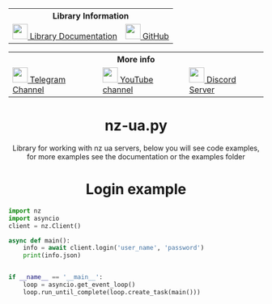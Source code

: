 <table align="center">
		<tr> <th colspan="3">Library Information</th> </tr>
		<tr>
		<td>
			<a href='https://nz-uapy.readthedocs.io/en/latest/'><img src="https://pbs.twimg.com/profile_images/525686734760067072/OhsWgbsr_400x400.png" height="30px">
			 Library Documentation</a>
		</td>
		<td>
			<a href='https://github.com/xXxCLOTIxXx/nz-ua.py'><img src="https://upload.wikimedia.org/wikipedia/commons/9/91/Octicons-mark-github.svg" height="30px">
			 GitHub</a>
		</td>
</table>
<table align="center">
	</tr>
	<tr> <th colspan="3">More info</th> </tr>
	<tr>
		<td>
			<a href="https://t.me/DxsarzUnion"><img src="https://upload.wikimedia.org/wikipedia/commons/8/82/Telegram_logo.svg" height="30px">
			 Telegram Channel</a>
		</td>
		<td>
			<a href="https://www.youtube.com/channel/UCNKEgQmAvt6dD7jeMLpte9Q"><img src="https://upload.wikimedia.org/wikipedia/commons/0/09/YouTube_full-color_icon_%282017%29.svg" height="30px">
			 YouTube channel</a>
		</td>
		<td>
			<a href="https://discord.gg/GtpUnsHHT4"><img src="https://www.svgrepo.com/show/353655/discord-icon.svg" height="30px">
			 Discord Server</a>
		</td>
	</tr>
</table>
<h1 align="center">nz-ua.py</h1>
<p align="center">Library for working with nz ua servers, below you will see code examples, for more examples see the documentation or the examples folder</p>
<h1 align="center">Login example</h1>

```python
import nz
import asyncio
client = nz.Client()

async def main():
	info = await client.login('user_name', 'password')
	print(info.json)


if __name__ == '__main__':
	loop = asyncio.get_event_loop()
	loop.run_until_complete(loop.create_task(main()))
```